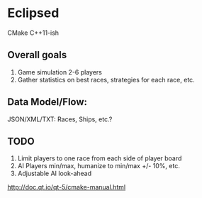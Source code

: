 # Eclipsed

CMake
C++11-ish

## Overall goals
1. Game simulation 2-6 players
2. Gather statistics on best races, strategies for each race, etc.

## Data Model/Flow:
JSON/XML/TXT: Races, Ships, etc.?


## TODO
1. Limit players to one race from each side of player board
2. AI Players min/max, humanize to min/max +/- 10%, etc.
3. Adjustable AI look-ahead

http://doc.qt.io/qt-5/cmake-manual.html


